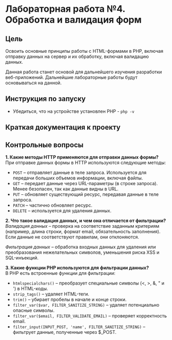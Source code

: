 # Лабораторная работа №4. Обработка и валидация форм

## Цель
Освоить основные принципы работы с HTML-формами в PHP, включая отправку данных на сервер и их обработку, включая валидацию данных.

Данная работа станет основой для дальнейшего изучения разработки веб-приложений. Дальнейшие лабораторные работы будут основываться на данной.

## Инструкция по запуску
- Убедиться, что на устройстве установлен PHP - `php -v`

## Краткая документация к проекту

## Контрольные вопросы
**1. Какие методы HTTP применяются для отправки данных формы?**  
При отправке данных формы в HTTP используются следующие методы:
- `POST` – отправляет данные в теле запроса. Используется для передачи больших объемов информации, включая файлы.
- `GET` – передает данные через URL-параметры (в строке запроса). Менее безопасен, так как данные видны в URL.
- `PUT` – обновляет существующий ресурс, передавая данные в теле запроса.
- `PATCH` – частично обновляет ресурс.
- `DELETE` – используется для удаления данных.  

**2. Что такое валидация данных, и чем она отличается от фильтрации?**  
*Валидация данных* – проверка на соответствие заданным критериям (например, длина строки, формат email, обязательность заполнения). Если данные не соответствуют правилам, они отклоняются.  

*Фильтрация данных* – обработка входных данных для удаления или преобразования нежелательных символов, уменьшения риска XSS и SQL-инъекций.  

**3. Какие функции PHP используются для фильтрации данных?**  
В PHP есть встроенные функции для фильтрации:
- `htmlspecialchars()` – преобразует специальные символы (<, >, &, " и ') в HTML-коды.
- `strip_tags()` – удаляет HTML-теги.
- `trim()` – убирает пробелы в начале и конце строки.
- `filter_var($var, FILTER_SANITIZE_STRING)` – удаляет потенциально опасные символы.
- `filter_var($email, FILTER_VALIDATE_EMAIL)` – проверяет корректность email.
- `filter_input(INPUT_POST, 'name', FILTER_SANITIZE_STRING)` – фильтрует данные, полученные через $_POST.
